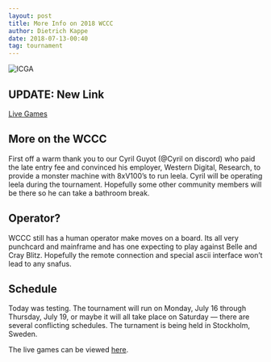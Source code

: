 ```yaml
---
layout: post
title: More Info on 2018 WCCC
author: Dietrich Kappe
date: 2018-07-13-00:40
tag: tournament
---
```

![ICGA](https://www.bigdata-alliance.org/wp-content/uploads/2017/06/ICGA-transparent.png)

## UPDATE: New Link

[Live Games](http://view.livechesscloud.com/7c104c94-c119-441e-a444-b0f22a1880d0)

## More on the WCCC

First off a warm thank you to our Cyril Guyot (@Cyril on discord) who paid the late entry fee and convinced his employer, Western Digital, Research, to provide a monster machine with 8xV100’s to run leela. Cyril will be operating leela during the tournament. Hopefully some other community members will be there so he can take a bathroom break.

<!--more-->

## Operator?

WCCC still has a human operator make moves on a board. Its all very punchcard and mainframe and has one expecting to play against Belle and Cray Blitz. Hopefully the remote connection and special ascii interface won’t lead to any snafus.

## Schedule

Today was testing. The tournament will run on Monday, July 16 through Thursday, July 19, or maybe it will all take place on Saturday — there are several conflicting schedules. The turnament is being held in Stockholm, Sweden.

The live games can be viewed [here](http://view.livechesscloud.com/7c104c94-c119-441e-a444-b0f22a1880d0).
